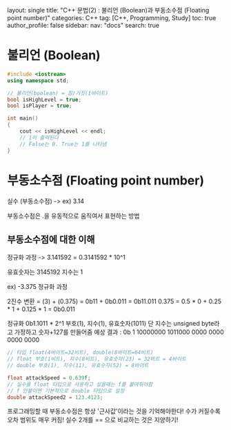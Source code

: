 layout: single
title: "C++ 문법(2) : 불리언 (Boolean)과 부동소수점 (Floating point number)"
categories: C++
tag: [C++, Programming, Study]
toc: true
author_profile: false
sidebar:
    nav: "docs"
search: true

# 불리언 (Boolean)

```c++
#include <iostream>
using namespace std;

// 불리언(boolean) = 참/거짓(1바이트)
bool isHighLevel = true;
bool isPlayer = true;

int main()
{
	cout << isHighLevel << endl;
	// 1이 출력된다
	// False는 0. True는 1를 나타냄
}
```

# 부동소수점 (Floating point number)

실수 (부동소수점) -> ex) 3.14

부동소수점은 .을 유동적으로 움직여서 표현하는 방법

## 부동소수점에 대한 이해

정규화 과정 -> 3.141592 = 0.3141592 * 10^1 

유효숫자는 3145192 지수는 1


ex) -3.375 정규화 과정

2진수 변환 = (3) + (0.375) = 0b11 + 0b0.011 = 0b11.011
0.375 = 0.5 * 0 + 0.25 * 1 + 0.125 * 1 = 0b0.011

정규화 0b1.1011 * 2^1
부호(1), 지수(1), 유효숫자(1011)
단 지수는 unsigned byte라고 가정하고 숫자+127를 만들어줌
예상 결과 : 0b 1 10000000 1011000 0000 0000 0000 0000

```c++
// 타입 float(4바이트=32비트), double(8바이트=64비트)
// float 부호(1비트), 지수(8비트), 유효숫자(23) = 32비트 = 4바이트
// double 부호(1), 지수(11), 유효숫자(52) = 8바이트

float attackSpeed = 0.639f;
// 실수를 float 타입으로 사용하고 싶을때는 f를 붙여줘야함
// f 안붙이면 기본적으로 double 타입으로 설정
double attackSpeed2 = 123.4123;
```

프로그래밍할 때 부동소수점은 항상 '근사값'이라는 것을 기억해야한다!
수가 커질수록 오차 범위도 매우 커짐!
실수 2개를 == 으로 비교하는 것은 지양하기!